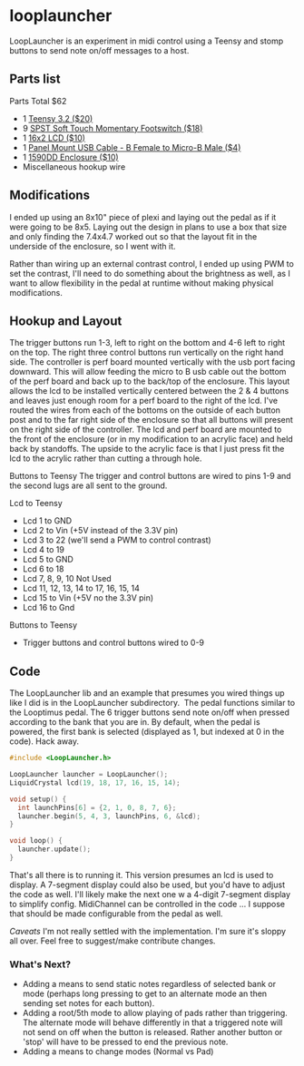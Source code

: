 # looplauncher

LoopLauncher is an experiment in midi control using a Teensy and stomp buttons to send note on/off messages to a host.

## Parts list
Parts Total $62
- 1 [Teensy 3.2 ($20)](https://www.pjrc.com/store/teensy32.html)
- 9 [SPST Soft Touch Momentary Footswitch ($18)](https://lovemyswitches.com/spst-momentary-foot-switch-normally-open-soft-touch-short-shaft-pre-wired/)
- 1 [16x2 LCD ($10)](https://www.adafruit.com/product/181)
- 1 [Panel Mount USB Cable - B Female to Micro-B Male ($4)](https://www.adafruit.com/products/937)
- 1 [1590DD Enclosure ($10)](http://lovemyswitches.com/#!/1590DD/p/20370169/category=5027533)
- Miscellaneous hookup wire


## Modifications
I ended up using an 8x10" piece of plexi and laying out the pedal as if it were going to be 8x5.  Laying out the design in plans to use a box that size and only finding the 7.4x4.7 worked out so that the layout fit in the underside of the enclosure, so I went with it.

Rather than wiring up an external contrast control, I ended up using PWM to set the contrast, I'll need to do something about the brightness as well, as I want to allow flexibility in the pedal at runtime without making physical modifications.

## Hookup and Layout
The trigger buttons run 1-3, left to right on the bottom and 4-6 left to right on the top.  The right three control buttons run vertically on the right hand side.
The controller is perf board mounted vertically with the usb port facing downward.  This will allow feeding the micro to B usb cable out the bottom of the perf board and back up to the back/top of the enclosure.
This layout allows the lcd to be installed vertically centered between the 2 & 4 buttons and leaves just enough room for a perf board to the right of the lcd.  I've routed the wires from each of the bottoms on the outside of each button post and to the far right side of the enclosure so that all buttons will present on the right side of the controller.
The lcd and perf board are mounted to the front of the enclosure (or in my modification to an acrylic face) and held back by standoffs.  The upside to the acrylic face is that I just press fit the lcd to the acrylic rather than cutting a through hole.

Buttons to Teensy
The trigger and control buttons are wired to pins 1-9 and the second lugs are all sent to the ground.

Lcd to Teensy
- Lcd 1 to GND
- Lcd 2 to Vin (+5V instead of the 3.3V pin)
- Lcd 3 to 22 (we'll send a PWM to control contrast)
- Lcd 4 to 19
- Lcd 5 to GND
- Lcd 6 to 18
- Lcd 7, 8, 9, 10 Not Used
- Lcd 11, 12, 13, 14 to 17, 16, 15, 14
- Lcd 15 to Vin (+5V no the 3.3V pin)
- Lcd 16 to Gnd

Buttons to Teensy
- Trigger buttons and control buttons wired to 0-9

## Code
The LoopLauncher lib and an example that presumes you wired things up like I did is in the LoopLauncher subdirectory.  The pedal functions similar to the Looptimus pedal.  The 6 trigger buttons send note on/off when pressed according to the bank that you are in.  By default, when the pedal is powered, the first bank is selected (displayed as 1, but indexed at 0 in the code).  Hack away.

```c++
#include <LoopLauncher.h>

LoopLauncher launcher = LoopLauncher();
LiquidCrystal lcd(19, 18, 17, 16, 15, 14);

void setup() {
  int launchPins[6] = {2, 1, 0, 8, 7, 6};
  launcher.begin(5, 4, 3, launchPins, 6, &lcd);
}

void loop() {
  launcher.update();
}
```

That's all there is to running it.  This version presumes an lcd is used to display.  A 7-segment display could also be used, but you'd have to adjust the code as well.  I'll likely make the next one w a 4-digit 7-segment display to simplify config.  MidiChannel can be controlled in the code ... I suppose that should be made configurable from the pedal as well.

*Caveats*
I'm not really settled with the implementation.  I'm sure it's sloppy all over.  Feel free to suggest/make contribute changes.

### What's Next?
- Adding a means to send static notes regardless of selected bank or mode (perhaps long pressing to get to an alternate mode an then sending set notes for each button).
- Adding a root/5th mode to allow playing of pads rather than triggering.  The alternate mode will behave differently in that a triggered note will not send on off when the button is released.  Rather another button or 'stop' will have to be pressed to end the previous note.
-  Adding a means to change modes (Normal vs Pad)
 
